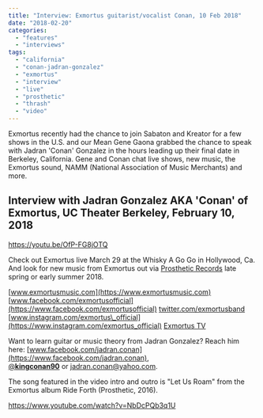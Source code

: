 ```yaml
---
title: "Interview: Exmortus guitarist/vocalist Conan, 10 Feb 2018"
date: "2018-02-20"
categories: 
  - "features"
  - "interviews"
tags: 
  - "california"
  - "conan-jadran-gonzalez"
  - "exmortus"
  - "interview"
  - "live"
  - "prosthetic"
  - "thrash"
  - "video"
---
```


Exmortus recently had the chance to join Sabaton and Kreator for a few shows in the U.S. and our Mean Gene Gaona grabbed the chance to speak with Jadran 'Conan' Gonzalez in the hours leading up their final date in Berkeley, California. Gene and Conan chat live shows, new music, the Exmortus sound, NAMM (National Association of Music Merchants) and more.

## Interview with Jadran Gonzalez AKA 'Conan' of Exmortus, UC Theater Berkeley, February 10, 2018

https://youtu.be/OfP-FG8jOTQ

Check out Exmortus live March 29 at the Whisky A Go Go in Hollywood, Ca. And look for new music from Exmortus out via [Prosthetic Records](https://prostheticrecords.com) late spring or early summer 2018.

[www.exmortusmusic.com](https://www.exmortusmusic.com) [www.facebook.com/exmortusofficial](https://www.facebook.com/exmortusofficial) [twitter.com/exmortusband](https://twitter.com/exmortusband) [www.instagram.com/exmortus\_official](https://www.instagram.com/exmortus_official) [Exmortus TV](https://www.youtube.com/channel/UCzSi3n6jKuJwqbgk3EtBnNw)

Want to learn guitar or music theory from Jadran Gonzalez? Reach him here: [www.facebook.com/jadran.conan](https://www.facebook.com/jadran.conan), [@**kingconan90**](https://twitter.com/kingconan90) or [jadran.conan@yahoo.com](mailto:jadran.conan@yahoo.com).

The song featured in the video intro and outro is "Let Us Roam" from the Exmortus album Ride Forth (Prosthetic, 2016).

https://www.youtube.com/watch?v=NbDcPQb3q1U
